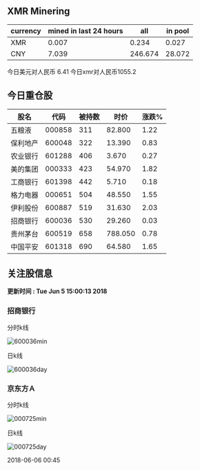 ## XMR Minering

|currency|mined in last 24 hours|all|in pool|
|---|---|---|---|
|XMR|0.007|0.234|0.027|
|CNY|7.039|246.674|28.072|

今日美元对人民币 6.41	今日xmr对人民币1055.2


## 今日重仓股 

|股名|代码|被持数|时价|涨跌%|
|---|---|---|---|---|
|五粮液|000858|311|82.800|1.22|
|保利地产|600048|322|13.390|0.83|
|农业银行|601288|406|3.670|0.27|
|美的集团|000333|423|54.970|1.82|
|工商银行|601398|442|5.710|0.18|
|格力电器|000651|504|48.550|1.55|
|伊利股份|600887|519|31.630|2.03|
|招商银行|600036|530|29.260|0.03|
|贵州茅台|600519|658|788.050|0.78|
|中国平安|601318|690|64.580|1.65|

## 关注股信息
**更新时间 : Tue Jun  5 15:00:13 2018**
### 招商银行 
分时k线

![600036min](http://image.sinajs.cn/newchart/min/n/sh600036.gif)

日k线

![600036day](http://image.sinajs.cn/newchart/daily/n/sh600036.gif)

### 京东方Ａ 
分时k线

![000725min](http://image.sinajs.cn/newchart/min/n/sz000725.gif)

日k线

![000725day](http://image.sinajs.cn/newchart/daily/n/sz000725.gif)

2018-06-06 00:45